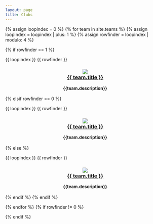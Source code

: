 ```yaml
---
layout: page
title: Clubs
---
```

{% assign loopindex = 0 %}
{% for team in site.teams %}
{% assign loopindex = loopindex | plus: 1 %}
{% assign rowfinder = loopindex | modulo: 4 %}
 
 {% if rowfinder == 1 %}
      
  <div class="row">
  <div class="team1">{{ loopindex }} {{ rowfinder }}
    <h3 align="center">
      <a href="{{ team.url }}"> 
        <img src="{{team.thumb_image}}"> 
        <br>{{ team.title }}
        <p><sub>{{team.description}}</sub></p>
      </a>
    </h3>
  </div>
  
  {% elsif rowfinder == 0 %}
  
  <div class="team1">{{ loopindex }} {{ rowfinder }}
    <h3 align="center">
      <a href="{{ team.url }}"> 
        <img src="{{team.thumb_image}}"> 
        <br>{{ team.title }}
        <p><sub>{{team.description}}</sub></p>
      </a>
    </h3>
  </div>
  
   {% else %}
   <div class="team1">{{ loopindex }} {{ rowfinder }}
    <h3 align="center">
      <a href="{{ team.url }}"> 
        <img src="{{team.thumb_image}}"> 
        <br>{{ team.title }}
        <p><sub>{{team.description}}</sub></p>
      </a>
    </h3>
  </div>
  
   {% endif %}
  {% endif %}
  
  
{% endfor %}
{% if rowfinder != 0 %}
      </div>
{% endif %}
